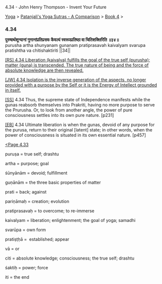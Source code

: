 4.34 - John Henry Thompson - Invent Your Future   
    

[Yoga](../../../yoga.md)‎ > ‎[Patanjali's Yoga Sutras - A Comparison](../../patanjani.md)‎ > ‎[Book 4](../book-4.md)‎ > ‎

### 4.34

**पुरुषार्थशून्यानां गुणानांप्रतिप्रसवः कैवल्यं स्वरूपप्रतिष्ठा वा चितिशक्तिरिति ॥३४॥**  
purusha artha shunyanam gunanam pratiprasavah kaivalyam svarupa pratishtha va chitishaktiriti ||34||  
  
  
[\[RS\] 4.34 Liberation (kaivalya) fulfills the goal of the true self (purusha); matter (guna) is transcended. The true nature of being and the force of absolute knowledge are then revealed.](http://www.ashtangayoga.info/source-texts/yoga-sutra-patanjali/chapter-4/item/purusha-artha-shunyanam-gunanam-pratiprasavah/)  
  
[\[JW\] 4.34 Isolation is the inverse generation of the aspects, no longer provided with a purpose by the Self or it is the Energy of Intellect grounded in itself.](http://books.google.com/books?id=YzFImjtOxUwC&pg=PA347&ci=58%2C727%2C775%2C88&source=bookclip)  
  
[\[SS\]](http://www.amazon.com/Yoga-Sutras-Patanjali-Commentary-Satchidananda/dp/0932040381) 4.34 Thus, the supreme state of Independence manifests while the gunas reabsorb themselves into Prakriti, having no more purpose to serve the Prurusha. Or, to look from another angle, the power of pure consciousness settles into its own pure nature. \[p231\]  
  
[\[EB\]](http://www.amazon.com/Yoga-Sutras-Patanjali-Translation-Commentary/dp/0865477361/ref=sr_1_1?ie=UTF8&s=books&qid=1250508322&sr=1-1) 4.34 Ultimate liberation is when the gunas, devoid of any purpose for the purusa, return to their original \[latent\] state; in other words, when the power of consciousness is situated in its own essential nature. \[p457\]  
  
  
[<Page 4.33](433.md)   

puruṣa = true self; drashtu  
  
artha = purpose; goal  
  
śūnyānām = devoid; fulfillment  
  
guṇānām = the three basic properties of matter  
  
prati = back; against  
  
pariṇāmaḥ = creation; evolution  
  
pratiprasavaḥ = to overcome; to re-immerse  
  
kaivalyam = liberation; enlightenment; the goal of yoga; samadhi  
  
svarūpa = own form  
  
pratiṣṭḥā =  established; appear  
  
vā = or  
  
citi = absolute knowledge; consciousness; the true self; drashtu  
  
śaktiḥ = power; force  
  
iti = the end

